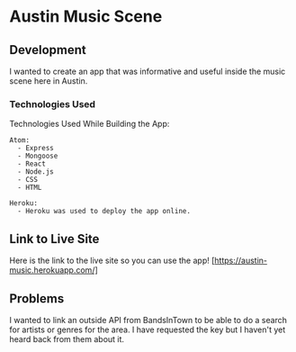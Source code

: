 # Austin Music Scene

## Development
  I wanted to create an app that was informative and useful inside the music scene here in Austin.

### Technologies Used
  Technologies Used While Building the App:

    Atom:
      - Express
      - Mongoose
      - React
      - Node.js
      - CSS
      - HTML

    Heroku:
      - Heroku was used to deploy the app online.

## Link to Live Site
  Here is the link to the live site so you can use the app!
  [https://austin-music.herokuapp.com/]

## Problems
  I wanted to link an outside API from BandsInTown to be able to do a search for artists or genres for the area. I have requested the key but I haven't yet heard back from them about it. 
